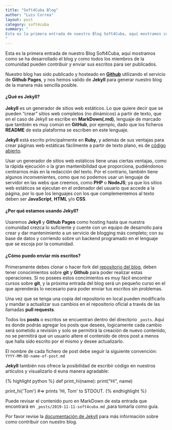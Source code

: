 ```yaml
---
title: "Soft4Cuba Blog"
author: "Luis Correa"
layout: post
category: soft4cuba
summary: "
Esta es la primera entrada de nuestro Blog Soft4Cuba, aquí mostramos como se ha desarrollado el blog y como todos los miembros de la comunidad pueden contribuir y enviar sus escritos para ser publicados.
"
---
```


Esta es la primera entrada de nuestro Blog Soft4Cuba, aquí mostramos como se ha desarrollado el blog y como todos los miembros de la comunidad pueden contribuir y enviar sus escritos para ser publicados.

Nuestro blog has sido publicado y hosteado en <b>[Github](https://github.com/correaleyval/blog.soft4cuba.com)</b> utilizando el servicio de <b>Github Pages</b>, y nos hemos valido de <b>Jekyll</b> para generar nuestro blog de la manera más sencilla posible.

#### ¿Qué es Jekyll?

<b>Jekyll</b> es un generador de sitios web estáticos. Lo que quiere decir que se pueden “crear” sitios web completos (no dinámicos) a partir de texto, que en el caso de Jekyll se escribe en <b>MarkDown(.md)</b>, lenguaje de marcado que también es muy común en <b>GitHub</b>, por ejemplo, dado que los ficheros <b>README</b> de esta plataforma se escriben en este lenguaje.

<b>Jekyll</b> está escrito principalmente en <b>Ruby</b>, y además de sus ventajas para crear páginas web estáticas fácilmente a partir de texto plano, es de [código abierto](https://github.com/jekyll/jekyll).

Usar un generador de sitios web estáticos tiene unas ciertas ventajas, como la rápida ejecución o la gran mantenibilidad que proporciona, pudiéndonos centrarnos más en la redacción del texto. Por el contrario, también tiene algunos inconvenientes, como que no podemos usar un lenguaje de servidor en las webs que creemos, como <b>PHP</b> o <b>NodeJS</b>; ya que los sitios web estáticos se ejecutan en el ordenador del usuario que accede a la página, por lo que los lenguajes con los que complementemos al texto deben ser <b>JavaScript</b>, <b>HTML</b> y/o <b>CSS</b>.

#### ¿Por qué estamos usando Jekyll?

Usaremos <b>Jekyll</b> y <b>Github Pages</b> como hosting hasta que nuestra comunidad crezca lo suficiente y cuente con un equipo de desarrollo para crear y dar mantenimiento a un servicio de blogging más completo; con su base de datos y corriendo sobre un backend programado en el lenguaje que se escoja por la comunidad.

#### ¿Cómo puedo enviar mis escritos?

Primeramente debes clonar o hacer fork del [repositorio del blog](https://github.com/correaleyval/blog.soft4cuba.com), deben tener conocimientos sobre <b>git</b> y <b>Github</b> para poder realizar estas operaciones. Si no posees estos concimientos es muy fácil encontrar cursos sobre <b>git</b>, y la próxima entrada del blog será un pequeño curso en el que aprenderás lo necesario para poder enviar tus escritos sin problemas.

Una vez que se tenga una copia del repositorio en local pueden modificarlo y mandar a actualizar sus cambios en el repositorio oficial a través de las llamadas <b>pull requests</b>.

Todos los <b>posts</b> o escritos se encuentran dentro del directorio `_posts`. Aquí es donde podrás agregar los posts que desees, logicamente cada cambio será sometido a revisión y solo se permitirá la creación de nuevo contenido, no se permitirá que un usuario altere el contenido de otros post a menos que halla sido escrito por el mismo y desee actualizarlo.

El nombre de cada fichero de post debe seguir la siguiente convención: `YYYY-MM-DD-name-of-post.md`

<b>Jekyll</b> también nos ofrece la posibilidad de escribir código en nuestros artículos y visualizarlo d euna manera agradable:

{% highlight python %}
def print_hi(name):
  print("Hi", name)

print_hi('Tom')
#=> prints 'Hi, Tom' to STDOUT.
{% endhighlight %}

Puede revisar el contenido puro en MarkDown de esta entrada  que encontrará en `_posts/2019-11-11-soft4cuba.md` ,para tomarla como guía. 

Por favor revise la [documentación de Jekyll][jekyll-docs] para más información sobre como contribuir con nuestro blog.

[jekyll-docs]: http://jekyllrb.com/docs/home
